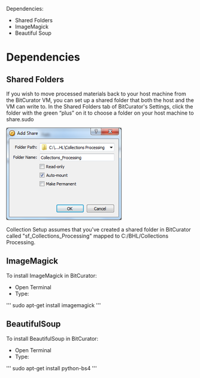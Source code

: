 Dependencies:
  * Shared Folders
  * ImageMagick
  * Beautiful Soup
  
Dependencies
============

Shared Folders
--------------

If you wish to move processed materials back to your host machine from the BitCurator VM, you can set up a shared folder that both the host and the VM can write to. In the Shared Folders tab of BitCurator's Settings, click the folder with the green “plus” on it to choose a folder on your host machine to share.sudo

![Add Share](add_share.png)

Collection Setup assumes that you've created a shared folder in BitCurator called "sf_Collections_Processing" mapped to C:/BHL/Collections Processing.

ImageMagick
-----------

To install ImageMagick in BitCurator:
  * Open Terminal
  * Type: 
    
'''
sudo apt-get install imagemagick
'''

BeautifulSoup
-------------

To install BeautifulSoup in BitCurator:
  * Open Terminal
  * Type:
 
'''
sudo apt-get install python-bs4
'''
